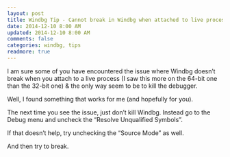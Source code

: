 ```yaml
---           
layout: post
title: Windbg Tip - Cannot break in Windbg when attached to live process
date: 2014-12-10 8:00 AM
updated: 2014-12-10 8:00 AM
comments: false
categories: windbg, tips
readmore: true
---
```


I am sure some of you have encountered the issue where Windbg doesn’t break when you attach to a live process (I saw this more on the 64-bit one than the 32-bit one) & the only way seem to be to kill the debugger.

Well, I found something that works for me (and hopefully for you). 

The next time you see the issue, just don’t kill Windbg. Instead go to the Debug menu and uncheck the “Resolve Unqualified Symbols”. 

If that doesn’t help, try unchecking the “Source Mode” as well.  

And then try to break. 
